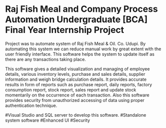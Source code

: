# Raj Fish Meal and Company Process Automation Undergraduate [BCA] Final Year Internship Project
Project was to automate system of Raj Fish Meal & Oil. Co. Udupi. By automating this system we can reduce manual work by great extent with the user friendly interface. This software helps the system to update itself as there are any transactions taking place.

This software gives a detailed visualization and managing of employee details, various inventory levels, purchase and sales details, supplier information and weigh bridge calculation details. It provides accurate results in form of reports such as purchase report, daily reports, factory consumption report, stock report, sales report and update stock momentarily on the occurrence of each transaction. Also this software provides security from unauthorized accessing of data using proper authentication technique.

#Visual Studio and SQL server to develop this software.
#Standalone system software
#Enhanced UI
#Security
